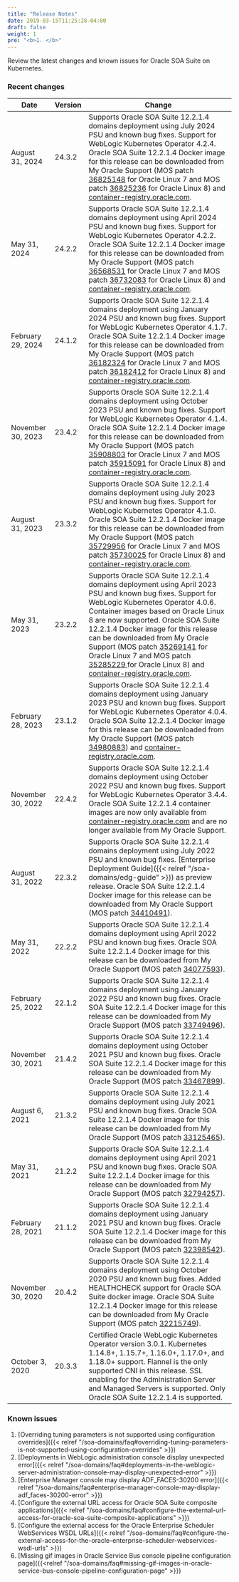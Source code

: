 ```yaml
---
title: "Release Notes"
date: 2019-03-15T11:25:28-04:00
draft: false
weight: 1
pre: "<b>1. </b>"
---
```


Review the latest changes and known issues for Oracle SOA Suite on Kubernetes.

### Recent changes

| Date | Version | Change |
| --- | --- | --- |
|August 31, 2024| 24.3.2 | Supports Oracle SOA Suite 12.2.1.4 domains deployment using July 2024 PSU and known bug fixes. Support for WebLogic Kubernetes Operator 4.2.4. Oracle SOA Suite 12.2.1.4 Docker image for this release can be downloaded from My Oracle Support (MOS patch [36825148](https://support.oracle.com/epmos/faces/ui/patch/PatchDetail.jspx?patchId=36825148) for Oracle Linux 7 and MOS patch [36825236](https://support.oracle.com/epmos/faces/ui/patch/PatchDetail.jspx?patchId=36825236) for Oracle Linux 8) and [container-registry.oracle.com](https://container-registry.oracle.com).
|May 31, 2024 | 24.2.2 | Supports Oracle SOA Suite 12.2.1.4 domains deployment using April 2024 PSU and known bug fixes. Support for WebLogic Kubernetes Operator 4.2.2. Oracle SOA Suite 12.2.1.4 Docker image for this release can be downloaded from My Oracle Support (MOS patch [36568531](https://support.oracle.com/epmos/faces/ui/patch/PatchDetail.jspx?patchId=36568531) for Oracle Linux 7 and MOS patch [36732083](https://support.oracle.com/epmos/faces/ui/patch/PatchDetail.jspx?patchId=36732083) for Oracle Linux 8) and [container-registry.oracle.com](https://container-registry.oracle.com).
|February 29, 2024 | 24.1.2 | Supports Oracle SOA Suite 12.2.1.4 domains deployment using January 2024 PSU and known bug fixes. Support for WebLogic Kubernetes Operator 4.1.7. Oracle SOA Suite 12.2.1.4 Docker image for this release can be downloaded from My Oracle Support (MOS patch [36182324](https://support.oracle.com/epmos/faces/ui/patch/PatchDetail.jspx?patchId=36182324) for Oracle Linux 7 and MOS patch [36182412](https://support.oracle.com/epmos/faces/ui/patch/PatchDetail.jspx?patchId=36182412) for Oracle Linux 8) and [container-registry.oracle.com](https://container-registry.oracle.com).
|November 30, 2023 | 23.4.2 | Supports Oracle SOA Suite 12.2.1.4 domains deployment using October 2023 PSU and known bug fixes. Support for WebLogic Kubernetes Operator 4.1.4. Oracle SOA Suite 12.2.1.4 Docker image for this release can be downloaded from My Oracle Support (MOS patch [35908803](https://support.oracle.com/epmos/faces/ui/patch/PatchDetail.jspx?patchId=35908803) for Oracle Linux 7 and MOS patch [35915091](https://support.oracle.com/epmos/faces/ui/patch/PatchDetail.jspx?patchId=35915091) for Oracle Linux 8) and [container-registry.oracle.com](https://container-registry.oracle.com).
|August 31, 2023 | 23.3.2 | Supports Oracle SOA Suite 12.2.1.4 domains deployment using July 2023 PSU and known bug fixes. Support for WebLogic Kubernetes Operator 4.1.0. Oracle SOA Suite 12.2.1.4 Docker image for this release can be downloaded from My Oracle Support (MOS patch [35729956](https://support.oracle.com/epmos/faces/ui/patch/PatchDetail.jspx?patchId=35729956) for Oracle Linux 7 and MOS patch [35730025](https://support.oracle.com/epmos/faces/ui/patch/PatchDetail.jspx?patchId=35730025) for Oracle Linux 8) and [container-registry.oracle.com](https://container-registry.oracle.com).
|May 31, 2023 | 23.2.2 | Supports Oracle SOA Suite 12.2.1.4 domains deployment using April 2023 PSU and known bug fixes. Support for WebLogic Kubernetes Operator 4.0.6. Container images based on Oracle Linux 8 are now supported. Oracle SOA Suite 12.2.1.4 Docker image for this release can be downloaded from My Oracle Support (MOS patch [35269141](https://support.oracle.com/epmos/faces/ui/patch/PatchDetail.jspx?patchId=35269141) for Oracle Linux 7 and MOS patch [35285229 ](https://support.oracle.com/epmos/faces/ui/patch/PatchDetail.jspx?patchId=35285229) for Oracle Linux 8) and [container-registry.oracle.com](https://container-registry.oracle.com).
|February 28, 2023 | 23.1.2 | Supports Oracle SOA Suite 12.2.1.4 domains deployment using January 2023 PSU and known bug fixes. Support for WebLogic Kubernetes Operator 4.0.4. Oracle SOA Suite 12.2.1.4 Docker image for this release can be downloaded from My Oracle Support (MOS patch [34980883](https://support.oracle.com/epmos/faces/ui/patch/PatchDetail.jspx?patchId=34980883)) and [container-registry.oracle.com](https://container-registry.oracle.com/).
|November 30, 2022 | 22.4.2 | Supports Oracle SOA Suite 12.2.1.4 domains deployment using October 2022 PSU and known bug fixes. Support for WebLogic Kubernetes Operator 3.4.4. Oracle SOA Suite 12.2.1.4 container images are now only available from [container-registry.oracle.com](https://container-registry.oracle.com/) and are no longer available from My Oracle Support.
|August 31, 2022 | 22.3.2 | Supports Oracle SOA Suite 12.2.1.4 domains deployment using July 2022 PSU and known bug fixes. [Enterprise Deployment Guide]({{< relref "/soa-domains/edg-guide" >}}) as preview release. Oracle SOA Suite 12.2.1.4 Docker image for this release can be downloaded from My Oracle Support (MOS patch [34410491](https://support.oracle.com/epmos/faces/ui/patch/PatchDetail.jspx?patchId=34410491)).
|May 31, 2022 | 22.2.2 | Supports Oracle SOA Suite 12.2.1.4 domains deployment using April 2022 PSU and known bug fixes. Oracle SOA Suite 12.2.1.4 Docker image for this release can be downloaded from My Oracle Support (MOS patch [34077593](https://support.oracle.com/epmos/faces/ui/patch/PatchDetail.jspx?patchId=34077593)).
|February 25, 2022 | 22.1.2 | Supports Oracle SOA Suite 12.2.1.4 domains deployment using January 2022 PSU and known bug fixes. Oracle SOA Suite 12.2.1.4 Docker image for this release can be downloaded from My Oracle Support (MOS patch [33749496](https://support.oracle.com/epmos/faces/ui/patch/PatchDetail.jspx?patchId=33749496)).
|November 30, 2021 | 21.4.2 | Supports Oracle SOA Suite 12.2.1.4 domains deployment using October 2021 PSU and known bug fixes. Oracle SOA Suite 12.2.1.4 Docker image for this release can be downloaded from My Oracle Support (MOS patch [33467899](https://support.oracle.com/epmos/faces/ui/patch/PatchDetail.jspx?patchId=33467899)).
|August 6, 2021 | 21.3.2 | Supports Oracle SOA Suite 12.2.1.4 domains deployment using July 2021 PSU and known bug fixes. Oracle SOA Suite 12.2.1.4 Docker image for this release can be downloaded from My Oracle Support (MOS patch [33125465](https://support.oracle.com/epmos/faces/ui/patch/PatchDetail.jspx?patchId=33125465)).
| May 31, 2021 | 21.2.2 | Supports Oracle SOA Suite 12.2.1.4 domains deployment using April 2021 PSU and known bug fixes. Oracle SOA Suite 12.2.1.4 Docker image for this release can be downloaded from My Oracle Support (MOS patch [32794257](https://support.oracle.com/epmos/faces/ui/patch/PatchDetail.jspx?patchId=32794257)).
| February 28, 2021 | 21.1.2 | Supports Oracle SOA Suite 12.2.1.4 domains deployment using January 2021 PSU and known bug fixes. Oracle SOA Suite 12.2.1.4 Docker image for this release can be downloaded from My Oracle Support (MOS patch [32398542](https://support.oracle.com/epmos/faces/ui/patch/PatchDetail.jspx?patchId=32398542)).
| November 30, 2020 | 20.4.2 | Supports Oracle SOA Suite 12.2.1.4 domains deployment using October 2020 PSU and known bug fixes. Added HEALTHCHECK support for Oracle SOA Suite docker image. Oracle SOA Suite 12.2.1.4 Docker image for this release can be downloaded from My Oracle Support (MOS patch [32215749](https://support.oracle.com/epmos/faces/ui/patch/PatchDetail.jspx?patchId=32215749)).
| October 3, 2020 | 20.3.3 | Certified Oracle WebLogic Kubernetes Operator version 3.0.1. Kubernetes 1.14.8+, 1.15.7+, 1.16.0+, 1.17.0+, and 1.18.0+ support. Flannel is the only supported CNI in this release. SSL enabling for the Administration Server and Managed Servers is supported. Only Oracle SOA Suite 12.2.1.4 is supported.


### Known issues

1. [Overriding tuning parameters is not supported using configuration overrides]({{< relref "/soa-domains/faq#overriding-tuning-parameters-is-not-supported-using-configuration-overrides" >}})
1. [Deployments in WebLogic administration console display unexpected error]({{< relref "/soa-domains/faq#deployments-in-the-weblogic-server-administration-console-may-display-unexpected-error" >}})
1. [Enterprise Manager console may display ADF_FACES-30200 error]({{< relref "/soa-domains/faq#enterprise-manager-console-may-display-adf_faces-30200-error" >}})
1. [Configure the external URL access for Oracle SOA Suite composite applications]({{< relref "/soa-domains/faq#configure-the-external-url-access-for-oracle-soa-suite-composite-applications" >}})
1. [Configure the external access for the Oracle Enterprise Scheduler WebServices WSDL URLs]({{< relref "/soa-domains/faq#configure-the-external-access-for-the-oracle-enterprise-scheduler-webservices-wsdl-urls" >}})
1. [Missing gif images in Oracle Service Bus console pipeline configuration page]({{<relref "/soa-domains/faq#missing-gif-images-in-oracle-service-bus-console-pipeline-configuration-page" >}})
